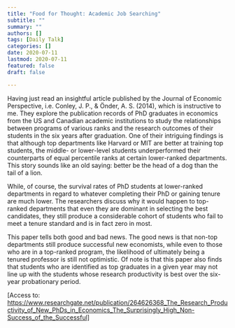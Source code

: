 ```yaml
---
title: "Food for Thought: Academic Job Searching"
subtitle: ""
summary: ""
authors: []
tags: [Daily Talk]
categories: []
date: 2020-07-11
lastmod: 2020-07-11
featured: false
draft: false

---
```


Having just read an insightful article published by the Journal of Economic Perspective, i.e. Conley, J. P., & Önder, A. S. (2014), which is instructive to me. They explore the publication records of PhD graduates in economics from the US and Canadian academic institutions to study the relationships between programs of various ranks and the research outcomes of their students in the six years after graduation. One of their intriguing findings is that although top departments like Harvard or MIT are better at training top students, the middle- or lower-level students underperformed their counterparts of equal percentile ranks at certain lower-ranked departments. This story sounds like an old saying: better be the head of a dog than the tail of a lion.

While, of course, the survival rates of PhD students at lower-ranked departments in regard to whatever completing their PhD or gaining tenure are much lower. The researchers discuss why it would happen to top-ranked departments that even they are dominant in selecting the best candidates, they still produce a considerable cohort of students who fail to meet a tenure standard and is in fact zero in most.

This paper tells both good and bad news. The good news is that non-top departments still produce successful new economists, while even to those who are in a top-ranked program, the likelihood of ultimately being a tenured professor is still not optimistic. Of note is that this paper also finds that students who are identified as top graduates in a given year may not line up with the students whose research productivity is best over the six-year probationary period.

[Access to: https://www.researchgate.net/publication/264626368_The_Research_Productivity_of_New_PhDs_in_Economics_The_Surprisingly_High_Non-Success_of_the_Successful]
